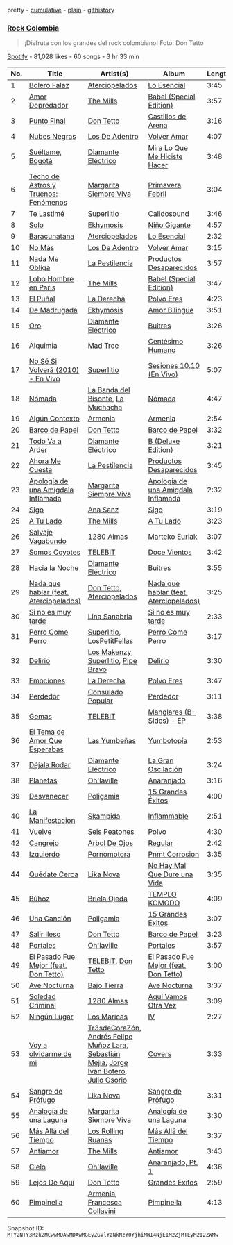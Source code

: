 pretty - [cumulative](/playlists/cumulative/37i9dQZF1DX5inPtxPHiuS.md) - [plain](/playlists/plain/37i9dQZF1DX5inPtxPHiuS) - [githistory](https://github.githistory.xyz/mackorone/spotify-playlist-archive/blob/main/playlists/plain/37i9dQZF1DX5inPtxPHiuS)

### [Rock Colombia](https://open.spotify.com/playlist/37i9dQZF1DX5inPtxPHiuS)

> ¡Disfruta con los grandes del rock colombiano! Foto: Don Tetto

[Spotify](https://open.spotify.com/user/spotify) - 81,028 likes - 60 songs - 3 hr 33 min

| No. | Title | Artist(s) | Album | Length |
|---|---|---|---|---|
| 1 | [Bolero Falaz](https://open.spotify.com/track/6sayXgNAqCmfUAqGAxP4xA) | [Aterciopelados](https://open.spotify.com/artist/3MqjsWDLhq8SyY6N3PE8yW) | [Lo Esencial](https://open.spotify.com/album/1imzv4Lfobnw8htp6XHGvd) | 3:45 |
| 2 | [Amor Depredador](https://open.spotify.com/track/5mfaWeUAGR81onvg2m1kmZ) | [The Mills](https://open.spotify.com/artist/7fcGiQtR6dTLwpQzrWsiJn) | [Babel \(Special Edition\)](https://open.spotify.com/album/1qDJZqRsBuvynficMP9CqK) | 3:57 |
| 3 | [Punto Final](https://open.spotify.com/track/56YcLUmZ3d7cJOxOin7y9A) | [Don Tetto](https://open.spotify.com/artist/73yxxTCHbUjnQUifLtfbDL) | [Castillos de Arena](https://open.spotify.com/album/6ufTtCn7TfxmFDrcxLNXoB) | 3:16 |
| 4 | [Nubes Negras](https://open.spotify.com/track/4cO7TlWSvphDKXlYQVi2bl) | [Los De Adentro](https://open.spotify.com/artist/282UIRNs6aprjrs0ynDn6v) | [Volver Amar](https://open.spotify.com/album/7lNxWPJ2lAiCVWE3iACqpW) | 4:07 |
| 5 | [Suéltame, Bogotá](https://open.spotify.com/track/5J9ToBuIm9IqXea1zdwLgm) | [Diamante Eléctrico](https://open.spotify.com/artist/4VAZ6unMJx5upeWn0aFYuo) | [Mira Lo Que Me Hiciste Hacer](https://open.spotify.com/album/2qrp8qjS2WuKEoj6a9AiXe) | 3:48 |
| 6 | [Techo de Astros y Truenos: Fenómenos](https://open.spotify.com/track/4Bz2qeU43gmHUavvtLGOKP) | [Margarita Siempre Viva](https://open.spotify.com/artist/2XNJ1dXD5AjaHZTSM7qPlH) | [Primavera Febril](https://open.spotify.com/album/4YUGotNFarS1TGff1FkzeN) | 3:04 |
| 7 | [Te Lastimé](https://open.spotify.com/track/29ewalVPcrRF03aTtWvD9z) | [Superlitio](https://open.spotify.com/artist/2zipzOx6MIp5B8fmxR7bLB) | [Calidosound](https://open.spotify.com/album/02jSWAxa0OgylMZkHApDyj) | 3:46 |
| 8 | [Solo](https://open.spotify.com/track/1YKizTW9cW02HAUdMgThf8) | [Ekhymosis](https://open.spotify.com/artist/4gOoiVWzfjPtXK3ohuEy0M) | [Niño Gigante](https://open.spotify.com/album/3ys3fHtdrDDjoWaS68k8jT) | 4:57 |
| 9 | [Baracunatana](https://open.spotify.com/track/2dtYgxJAFZlf6RwbRijeIp) | [Aterciopelados](https://open.spotify.com/artist/3MqjsWDLhq8SyY6N3PE8yW) | [Lo Esencial](https://open.spotify.com/album/1imzv4Lfobnw8htp6XHGvd) | 2:32 |
| 10 | [No Más](https://open.spotify.com/track/3ObCX2lb4FlM1Rn9WUppst) | [Los De Adentro](https://open.spotify.com/artist/282UIRNs6aprjrs0ynDn6v) | [Volver Amar](https://open.spotify.com/album/7lNxWPJ2lAiCVWE3iACqpW) | 3:15 |
| 11 | [Nada Me Obliga](https://open.spotify.com/track/1ZgffyEDYfzRqr54XQKuF4) | [La Pestilencia](https://open.spotify.com/artist/09N5SuYvKJPb6mX34qfeM3) | [Productos Desaparecidos](https://open.spotify.com/album/1JyFH6v4N1WNofSsCRcYiG) | 3:57 |
| 12 | [Lobo Hombre en Paris](https://open.spotify.com/track/6wHbkqzDJqUsuXAzQgWH87) | [The Mills](https://open.spotify.com/artist/7fcGiQtR6dTLwpQzrWsiJn) | [Babel \(Special Edition\)](https://open.spotify.com/album/1qDJZqRsBuvynficMP9CqK) | 3:47 |
| 13 | [El Puñal](https://open.spotify.com/track/6cO3H592rPALlR3XoUG0P9) | [La Derecha](https://open.spotify.com/artist/7JNwRhdFj1nB8I1OKTHbCO) | [Polvo Eres](https://open.spotify.com/album/7HasLPPt3DSEI2CQENBMPQ) | 4:23 |
| 14 | [De Madrugada](https://open.spotify.com/track/2BTIyjyThg5vaXiWBh9Vxj) | [Ekhymosis](https://open.spotify.com/artist/4gOoiVWzfjPtXK3ohuEy0M) | [Amor Bilingüe](https://open.spotify.com/album/2r5lhBiWdmah14tIjGxDfg) | 3:51 |
| 15 | [Oro](https://open.spotify.com/track/25kTcpm09oAgqvPWdREsw5) | [Diamante Eléctrico](https://open.spotify.com/artist/4VAZ6unMJx5upeWn0aFYuo) | [Buitres](https://open.spotify.com/album/0to2ICjzDMqXzRnuqdpyWL) | 3:26 |
| 16 | [Alquimia](https://open.spotify.com/track/6EpYwPKXRSvbiEzQleo3Ex) | [Mad Tree](https://open.spotify.com/artist/7ozAaEiZsgJUvQ8TDm6X1h) | [Centésimo Humano](https://open.spotify.com/album/7t4Jq35hft0aD3CO5LnS9O) | 3:26 |
| 17 | [No Sé Si Volverá \(2010\) \- En Vivo](https://open.spotify.com/track/4McZzvdbv5LiiCTab7ZfjV) | [Superlitio](https://open.spotify.com/artist/2zipzOx6MIp5B8fmxR7bLB) | [Sesiones 10.10 \(En Vivo\)](https://open.spotify.com/album/39RUjOR8bOAvdCqlRRqQf4) | 5:07 |
| 18 | [Nómada](https://open.spotify.com/track/2J4drmgsDr6u7EP3DvyN9A) | [La Banda del Bisonte](https://open.spotify.com/artist/363z8t8XMXCozcLQorLiPD), [La Muchacha](https://open.spotify.com/artist/74IAICxWfYBsjabuEbKQXV) | [Nómada](https://open.spotify.com/album/4tUaCFfhnftL5Eg6li46K6) | 4:47 |
| 19 | [Algún Contexto](https://open.spotify.com/track/3VthvpD7tsAm5lybsXWXX1) | [Armenia](https://open.spotify.com/artist/4FmrAtWfKHAIysakSpmatx) | [Armenia](https://open.spotify.com/album/4tT3ltCmgXpxtVuYTWN1bm) | 2:54 |
| 20 | [Barco de Papel](https://open.spotify.com/track/5Pv4XZQu60gd4BeFKUgjna) | [Don Tetto](https://open.spotify.com/artist/73yxxTCHbUjnQUifLtfbDL) | [Barco de Papel](https://open.spotify.com/album/7HmHk8sLbDpg8t3rO8PSz1) | 3:32 |
| 21 | [Todo Va a Arder](https://open.spotify.com/track/00cMA5Xuinekqx8ui1Eixy) | [Diamante Eléctrico](https://open.spotify.com/artist/4VAZ6unMJx5upeWn0aFYuo) | [B \(Deluxe Edition\)](https://open.spotify.com/album/44TWj8mzWLC1KrlGQ7asNY) | 3:21 |
| 22 | [Ahora Me Cuesta](https://open.spotify.com/track/3kpmzwSyKbVhGxu6Rvme0L) | [La Pestilencia](https://open.spotify.com/artist/09N5SuYvKJPb6mX34qfeM3) | [Productos Desaparecidos](https://open.spotify.com/album/1JyFH6v4N1WNofSsCRcYiG) | 3:45 |
| 23 | [Apología de una Amigdala Inflamada](https://open.spotify.com/track/34sNFlKyNs9IjmdUttxtWA) | [Margarita Siempre Viva](https://open.spotify.com/artist/2XNJ1dXD5AjaHZTSM7qPlH) | [Apología de una Amigdala Inflamada](https://open.spotify.com/album/5LEInPf0wx6Z0zvKkI72PQ) | 2:32 |
| 24 | [Sigo](https://open.spotify.com/track/2D9fsqNw4aMABpchC5Once) | [Ana Sanz](https://open.spotify.com/artist/1wFieEqzZtcjkSIHtVk2YD) | [Sigo](https://open.spotify.com/album/0XcwHtwzFbnrXuX1CzhFKQ) | 3:19 |
| 25 | [A Tu Lado](https://open.spotify.com/track/4Yx4NDik0QW3hpKXTMOQNw) | [The Mills](https://open.spotify.com/artist/7fcGiQtR6dTLwpQzrWsiJn) | [A Tu Lado](https://open.spotify.com/album/603lFzzUSI0yVjfQxlpXN2) | 3:23 |
| 26 | [Salvaje Vagabundo](https://open.spotify.com/track/0gOvLUA0IHMUiDFPPINFnr) | [1280 Almas](https://open.spotify.com/artist/5skZhjSLizA2G1bJQp2iNM) | [Marteko Euriak](https://open.spotify.com/album/6FD2WgISjrdvvr7XSjKgYT) | 3:07 |
| 27 | [Somos Coyotes](https://open.spotify.com/track/0RGuPZmtJxMblQwZIvcNsQ) | [TELEBIT](https://open.spotify.com/artist/1IppeXcGxXcEec0znuY7bI) | [Doce Vientos](https://open.spotify.com/album/7iJkzoo9QSgy0nW13uIohq) | 3:42 |
| 28 | [Hacia la Noche](https://open.spotify.com/track/5hYUEq039TJgnaft2WljmT) | [Diamante Eléctrico](https://open.spotify.com/artist/4VAZ6unMJx5upeWn0aFYuo) | [Buitres](https://open.spotify.com/album/0to2ICjzDMqXzRnuqdpyWL) | 3:55 |
| 29 | [Nada que hablar \(feat\. Aterciopelados\)](https://open.spotify.com/track/7tHQZ9Wbb8dI4ldZBaKfaw) | [Don Tetto](https://open.spotify.com/artist/73yxxTCHbUjnQUifLtfbDL), [Aterciopelados](https://open.spotify.com/artist/3MqjsWDLhq8SyY6N3PE8yW) | [Nada que hablar \(feat\. Aterciopelados\)](https://open.spotify.com/album/3NJno867gz0ZuAy8td5pRm) | 3:25 |
| 30 | [Si no es muy tarde](https://open.spotify.com/track/5lUS2JGjBQrVvUVgd2jgdF) | [Lina Sanabria](https://open.spotify.com/artist/4NNyMWpP0BxL3RL0G60hmV) | [Si no es muy tarde](https://open.spotify.com/album/65rezM8mnA0svYHgyRcBzb) | 2:33 |
| 31 | [Perro Come Perro](https://open.spotify.com/track/6yFINQXuZLwCLgfHCtv2sv) | [Superlitio](https://open.spotify.com/artist/2zipzOx6MIp5B8fmxR7bLB), [LosPetitFellas](https://open.spotify.com/artist/0KuSKX95imv2ymBDqrixLv) | [Perro Come Perro](https://open.spotify.com/album/7Bww9cUgtmlbdXpkSWp67A) | 3:17 |
| 32 | [Delirio](https://open.spotify.com/track/4iT2KQFHJHqbyOktqLkI23) | [Los Makenzy](https://open.spotify.com/artist/2H4hhmZnat1J12EI1u4N0s), [Superlitio](https://open.spotify.com/artist/2zipzOx6MIp5B8fmxR7bLB), [Pipe Bravo](https://open.spotify.com/artist/1jQdrJgtbeqURoJDNUtQaq) | [Delirio](https://open.spotify.com/album/35nk59oHxNe8wQkGiDyAMI) | 3:30 |
| 33 | [Emociones](https://open.spotify.com/track/1yDCUaF1tojw8WjZUpY0Lp) | [La Derecha](https://open.spotify.com/artist/7JNwRhdFj1nB8I1OKTHbCO) | [Polvo Eres](https://open.spotify.com/album/7HasLPPt3DSEI2CQENBMPQ) | 3:47 |
| 34 | [Perdedor](https://open.spotify.com/track/5ar5amjRsCkf0Q83SDIpMl) | [Consulado Popular](https://open.spotify.com/artist/7A8fPSWDyJhjCtzHWhprQR) | [Perdedor](https://open.spotify.com/album/4LlHGstQq3kGoD76eJ6gaB) | 3:11 |
| 35 | [Gemas](https://open.spotify.com/track/2mBvyVRiv8hJBsSmZTNE8X) | [TELEBIT](https://open.spotify.com/artist/1IppeXcGxXcEec0znuY7bI) | [Manglares \(B\-Sides\) \- EP](https://open.spotify.com/album/7kug1J54BtHHJ8iJXagHnE) | 3:38 |
| 36 | [El Tema de Amor Que Esperabas](https://open.spotify.com/track/7J4Ax9xslsyY7aw8ku7I6j) | [Las Yumbeñas](https://open.spotify.com/artist/2S1RZNDZE0W1pt57ytr1dh) | [Yumbotopía](https://open.spotify.com/album/05ySquwyP7g6JTiRzJKQc1) | 2:53 |
| 37 | [Déjala Rodar](https://open.spotify.com/track/560cSoD6PzX6Rot8peH1RG) | [Diamante Eléctrico](https://open.spotify.com/artist/4VAZ6unMJx5upeWn0aFYuo) | [La Gran Oscilación](https://open.spotify.com/album/4MXOy6mUrmXj4SXlTCSVC4) | 3:24 |
| 38 | [Planetas](https://open.spotify.com/track/3OAr3wALlfcBz88S1oyu0z) | [Oh'laville](https://open.spotify.com/artist/5uDxyttOUh6KJic2MFbwQ7) | [Anaranjado](https://open.spotify.com/album/6pgtJt1lDEZmoOC2fhgD0Y) | 3:16 |
| 39 | [Desvanecer](https://open.spotify.com/track/1M0OhNeH1RFJdam3cAVvQL) | [Poligamia](https://open.spotify.com/artist/3l8MpG7CL6zqYDBhbcNG1O) | [15 Grandes Éxitos](https://open.spotify.com/album/0BKbOvXdF2QVXNwX63Iwbk) | 4:00 |
| 40 | [La Manifestacion](https://open.spotify.com/track/1eQ9gQAcNDVSNqVHREotR9) | [Skampida](https://open.spotify.com/artist/2gFTHPd5iboV0IvQgsATno) | [Inflammable](https://open.spotify.com/album/4jaLhhO7r5c920fcAaW0Al) | 2:51 |
| 41 | [Vuelve](https://open.spotify.com/track/0O8Hjr6LlqMVQSRE6tuSNL) | [Seis Peatones](https://open.spotify.com/artist/3ttS9nRJO3PdwxRlMKmFGh) | [Polvo](https://open.spotify.com/album/04hrxeWIyytJq6HtLXVDZL) | 4:30 |
| 42 | [Cangrejo](https://open.spotify.com/track/7aeuKL6jqMwBsDLAUumw8n) | [Arbol De Ojos](https://open.spotify.com/artist/0Of5C76gJn3CBJ4xxkUTs9) | [Regular](https://open.spotify.com/album/3iEhnVbah8jQdHjkW6klrZ) | 2:42 |
| 43 | [Izquierdo](https://open.spotify.com/track/4aaMXe35v7KRZN0OjIq7Tq) | [Pornomotora](https://open.spotify.com/artist/14SXRis11vJfEIdzqqV6a5) | [Pnmt Corrosion](https://open.spotify.com/album/0xOHxNbGBa4EwxHddofv96) | 3:35 |
| 44 | [Quédate Cerca](https://open.spotify.com/track/7LRXAR7DVFB3cB95uqSJcQ) | [Lika Nova](https://open.spotify.com/artist/7MXtSubvSLMgfnnVkJrKoy) | [No Hay Mal Que Dure una Vida](https://open.spotify.com/album/6vz0U3riunxqTjYYQgOnu2) | 3:35 |
| 45 | [Búhoz](https://open.spotify.com/track/6cKUV1Aw08ybpV3FM0mDh5) | [Briela Ojeda](https://open.spotify.com/artist/1MbehwcqhGMlU79kDBYOxo) | [TEMPLO KOMODO](https://open.spotify.com/album/0ju8Ri6jnaQllxgAnkoPXA) | 4:09 |
| 46 | [Una Canción](https://open.spotify.com/track/1X5Hcf0u95e76eqv10NbiA) | [Poligamia](https://open.spotify.com/artist/3l8MpG7CL6zqYDBhbcNG1O) | [15 Grandes Éxitos](https://open.spotify.com/album/0BKbOvXdF2QVXNwX63Iwbk) | 3:07 |
| 47 | [Salir Ileso](https://open.spotify.com/track/4x5YCTYmHCJV32RO5TAbr0) | [Don Tetto](https://open.spotify.com/artist/73yxxTCHbUjnQUifLtfbDL) | [Barco de Papel](https://open.spotify.com/album/7HmHk8sLbDpg8t3rO8PSz1) | 3:23 |
| 48 | [Portales](https://open.spotify.com/track/7vfAJciqCRz31okZI9flNg) | [Oh'laville](https://open.spotify.com/artist/5uDxyttOUh6KJic2MFbwQ7) | [Portales](https://open.spotify.com/album/2jzGlHolRkjRbO54FP7TLR) | 3:57 |
| 49 | [El Pasado Fue Mejor \(feat\. Don Tetto\)](https://open.spotify.com/track/61WodHXkoMsddMRcWTnI6Z) | [TELEBIT](https://open.spotify.com/artist/1IppeXcGxXcEec0znuY7bI), [Don Tetto](https://open.spotify.com/artist/73yxxTCHbUjnQUifLtfbDL) | [El Pasado Fue Mejor \(feat\. Don Tetto\)](https://open.spotify.com/album/4vfwmzv1lPoDCvwF5WJaic) | 3:00 |
| 50 | [Ave Nocturna](https://open.spotify.com/track/7Hnw7DhlqhfdywAqjNDXy5) | [Bajo Tierra](https://open.spotify.com/artist/3QyEoyQFrPTPxE01tTxjNm) | [Ave Nocturna](https://open.spotify.com/album/7kwFVg9z4gRPmmz8z5TZIH) | 3:37 |
| 51 | [Soledad Criminal](https://open.spotify.com/track/78JWLDL4fLdGNHT26IaEPS) | [1280 Almas](https://open.spotify.com/artist/5skZhjSLizA2G1bJQp2iNM) | [Aquí Vamos Otra Vez](https://open.spotify.com/album/5M58twn7mZ9tDQstqmH6nD) | 3:09 |
| 52 | [Ningún Lugar](https://open.spotify.com/track/17GFhJg9l7Rm2qLbVuSYhr) | [Los Maricas](https://open.spotify.com/artist/0CkSeKpb3BlFQJJcA1kIjy) | [IV](https://open.spotify.com/album/5klM9vIOYtJdi3N8GUTprP) | 2:27 |
| 53 | [Voy a olvidarme de mi](https://open.spotify.com/track/2AklN5bNjuVAg3U3bKZ0Dk) | [Tr3sdeCoraZón](https://open.spotify.com/artist/1KSBih5CRHtXP3yb8GSn0M), [Andrés Felipe Muñoz Lara](https://open.spotify.com/artist/70k6TbiV5FfziomRQvHrX7), [Sebastián Mejía](https://open.spotify.com/artist/2GcxW1f5KFCz3Rgc3OSAZS), [Jorge Iván Botero](https://open.spotify.com/artist/1rcnDmNR0ajpqHOrnNmsKO), [Julio Osorio](https://open.spotify.com/artist/1fcdwrNb20Yjm5P4kgnxsB) | [Covers](https://open.spotify.com/album/2ETz2y2dJ7bD7XfXXUaKjq) | 3:33 |
| 54 | [Sangre de Prófugo](https://open.spotify.com/track/1r7yQwhdxRWhRWKh8OkmsE) | [Lika Nova](https://open.spotify.com/artist/7MXtSubvSLMgfnnVkJrKoy) | [Sangre de Prófugo](https://open.spotify.com/album/3GUih0xpe5DyYkX9fS2lec) | 3:31 |
| 55 | [Analogía de una Laguna](https://open.spotify.com/track/25dVgkeJ3KPjcYBrswDFfJ) | [Margarita Siempre Viva](https://open.spotify.com/artist/2XNJ1dXD5AjaHZTSM7qPlH) | [Analogía de una Laguna](https://open.spotify.com/album/723DfEBve0LRScRimGdq9c) | 3:30 |
| 56 | [Más Allá del Tiempo](https://open.spotify.com/track/4YgKvNZkRFu7jcB36DsIO5) | [Los Rolling Ruanas](https://open.spotify.com/artist/1XPFAsXCMflKBKZuNIkru3) | [Más Allá del Tiempo](https://open.spotify.com/album/2R2RPZT6Tor9gDv5hOFw8m) | 3:37 |
| 57 | [Antiamor](https://open.spotify.com/track/5vLg2iDE8pb6uLu11e1Vvf) | [The Mills](https://open.spotify.com/artist/7fcGiQtR6dTLwpQzrWsiJn) | [Antiamor](https://open.spotify.com/album/0uIgAixzHB6PT6MChRONXu) | 3:43 |
| 58 | [Cielo](https://open.spotify.com/track/4GGLQlWCSbVlbBiWxeqzTz) | [Oh'laville](https://open.spotify.com/artist/5uDxyttOUh6KJic2MFbwQ7) | [Anaranjado, Pt\. 1](https://open.spotify.com/album/12j02XXjXMDjZoqCSqmoKt) | 4:36 |
| 59 | [Lejos De Aqui](https://open.spotify.com/track/6nifdAaB5BMc69bzSbLYtV) | [Don Tetto](https://open.spotify.com/artist/73yxxTCHbUjnQUifLtfbDL) | [Grandes Exitos](https://open.spotify.com/album/7y8YhSMVq5hKIfbb3LdaaW) | 2:59 |
| 60 | [Pimpinella](https://open.spotify.com/track/2AWR5s0EOIKrmKjh77hTDF) | [Armenia](https://open.spotify.com/artist/4FmrAtWfKHAIysakSpmatx), [Francesca Collavini](https://open.spotify.com/artist/5v076gGHAwFFq2uAVPlHzg) | [Pimpinella](https://open.spotify.com/album/1JjSmuzofyycWZ3s6wJE56) | 4:13 |

Snapshot ID: `MTY2NTY3Mzk2MCwwMDAwMDAwMGEyZGVlYzNkNzY0YjhiMWI4NjE1M2ZjMTEyM2I2ZWMw`

